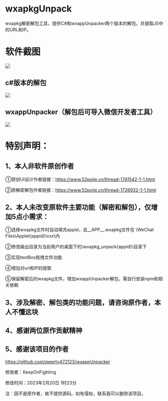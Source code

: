# wxapkgUnpack
wxapkg解密解包工具，提供C#和wxappUnpacker两个版本的解包，并提取JS中的URL和IP。

# 软件截图

<img src="https://github.com/jdr2021/WxappUnpack/blob/master/1.jpg">

## c#版本的解包

<img src="https://github.com/jdr2021/WxappUnpack/blob/master/2.jpg">

## wxappUnpacker（解包后可导入微信开发者工具）

<img src="https://github.com/jdr2021/WxappUnpack/blob/master/3.jpg">

# 特别声明：

## 1、本人非软件原创作者

  ①原创UI设计作者链接：https://www.52pojie.cn/thread-1741542-1-1.html
  
  ②原解密解包作者链接：https://www.52pojie.cn/thread-1726932-1-1.html
  
## 2、本人未改变原软件主要功能（解密和解包），仅增加5点小需求：

  ①选择wxapkg文件时自动填充appid，且__APP__.wxapkg文件在 \WeChat Files\Applet\{appid}\xxx\内
  
  ②修改输出目录为当前用户的桌面下的\wxapkg_unpack\{appid}\目录下
  
  ③实现textBox拖拽文件功能
  
  ④增加对url和IP的提取 

  ⑤保留解密后的wxapkg文件，增加wxappUnpacker解包，需自行安装npm和相关依赖
  
## 3、涉及解密、解包类的功能问题，请咨询原作者，本人不懂这块

## 4、感谢两位原作贡献精神

## 5、感谢该项目的作者

https://github.com/qwerty472123/wxappUnpacker

修改者：KeepOnFighting

修改时间：2023年2月20日 1时23分

注：因不是原作者，故不提供源码。如有侵权，联系我可以删除该项目。

